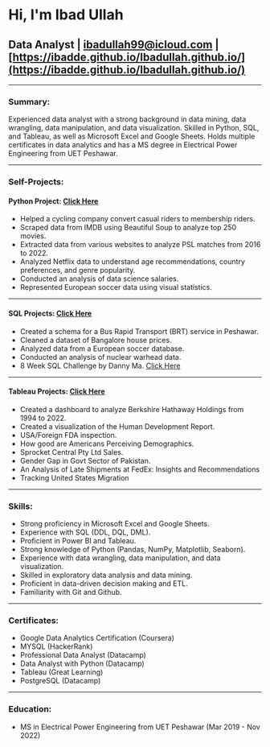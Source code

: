 #  Hi, I'm Ibad Ullah
## Data Analyst | [ibadullah99@icloud.com](mailto:ibadullah99@icloud.com) | [https://ibadde.github.io/Ibadullah.github.io/](https://ibadde.github.io/Ibadullah.github.io/)

---

### Summary:
Experienced data analyst with a strong background in data mining, data wrangling, data manipulation, and data visualization. Skilled in Python, SQL, and Tableau, as well as Microsoft Excel and Google Sheets. Holds multiple certificates in data analytics and has a MS degree in Electrical Power Engineering from UET Peshawar.

---

### Self-Projects:
#### Python Project: [Click Here](https://ibadde.github.io/Ibadullah.github.io/python.html)
- Helped a cycling company convert casual riders to membership riders.
- Scraped data from IMDB using Beautiful Soup to analyze top 250 movies.
- Extracted data from various websites to analyze PSL matches from 2016 to 2022.
- Analyzed Netflix data to understand age recommendations, country preferences, and genre popularity.
- Conducted an analysis of data science salaries.
- Represented European soccer data using visual statistics. 

---

#### SQL Projects: [Click Here](https://ibadde.github.io/Ibadullah.github.io/sql.html)
- Created a schema for a Bus Rapid Transport (BRT) service in Peshawar.
- Cleaned a dataset of Bangalore house prices.
- Analyzed data from a European soccer database.
- Conducted an analysis of nuclear warhead data. 
- 8 Week SQL Challenge by Danny Ma. [Click Here](https://ibadde.github.io/Ibadullah.github.io/sqlchallenge.html)

---

#### Tableau Projects: [Click Here](https://ibadde.github.io/Ibadullah.github.io/tableau.html)
- Created a dashboard to analyze Berkshire Hathaway Holdings from 1994 to 2022.
- Created a visualization of the Human Development Report.
- USA/Foreign FDA inspection.
- How good are Americans Perceiving Demographics.
- Sprocket Central Pty Ltd Sales.
- Gender Gap in Govt Sector of Pakistan.
- An Analysis of Late Shipments at FedEx: Insights and Recommendations
- Tracking United States Migration

---

### Skills:
- Strong proficiency in Microsoft Excel and Google Sheets.
- Experience with SQL (DDL, DQL, DML).
- Proficient in Power BI and Tableau.
- Strong knowledge of Python (Pandas, NumPy, Matplotlib, Seaborn).
- Experience with data wrangling, data manipulation, and data visualization.
- Skilled in exploratory data analysis and data mining.
- Proficient in data-driven decision making and ETL.
- Familiarity with Git and Github.

---

### Certificates:
- Google Data Analytics Certification (Coursera)
- MYSQL (HackerRank)
- Professional Data Analyst (Datacamp)
- Data Analyst with Python (Datacamp)
- Tableau (Great Learning)
- PostgreSQL (Datacamp)

---

### Education:
- MS in Electrical Power Engineering from UET Peshawar (Mar 2019 - Nov 2022)

